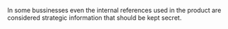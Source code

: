 In some bussinesses even the internal references used in the product are considered
strategic information that should be kept secret.
